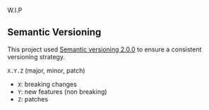 W.I.P
## Semantic Versioning

This project used [Semantic versioning 2.0.0](http://semver.org/) to ensure a consistent versioning strategy.

`X.Y.Z` (major, minor, patch)

- `X`: breaking changes
- `Y`: new features (non breaking)
- `Z`: patches